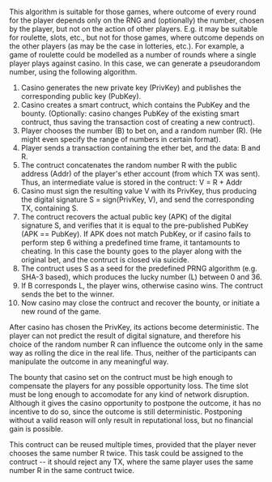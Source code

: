 This algorithm is suitable for those games, where outcome of every round for the player depends only on the RNG and (optionally) the number, chosen by the player, but not on the action of other players. E.g. it may be suitable for roulette, slots, etc., but not for those games, where outcome depends on the other players (as may be the case in lotteries, etc.). For example, a game of roulette could be modelled as a number of rounds where a single player plays against casino. In this case, we can generate a pseudorandom number, using the following  algorithm.

1. Casino generates the new private key (PrivKey) and publishes the corresponding public key (PubKey).
2. Casino creates a smart contruct, which contains the PubKey and the bounty. (Optionally: casino changes PubKey of the existing smart contruct, thus saving the transaction cost of creating a new contruct).
3. Player chooses the number (B) to bet on, and a random number (R). (He might even specify the range of numbers in certain format).
4. Player sends a transaction containing the ether bet, and the data: B and R.
5. The contruct concatenates the random number R with the public address (Addr) of the player's ether account (from which TX was sent). Thus, an intermediate value is stored in the contruct: V = R + Addr
6. Casino must sign the resulting value V with its PrivKey, thus producing the digital signature S = sign(PrivKey, V), and send the corresponding TX, containing S.
7. The contruct recovers the actual public key (APK) of the digital signature S, and verifies that it is equal to the pre-published PubKey (APK == PubKey). If APK does not match PubKey, or if casino fails to perform step 6 withing a predefined time frame, it tantamounts to cheating. In this case the bounty goes to the player along with the original bet, and the contruct is closed via suicide.
8. The contruct uses S as a seed for the predefined PRNG algorithm (e.g. SHA-3 based), which produces the lucky number (L) between 0 and 36.
9. If B corresponds L, the player wins, otherwise casino wins. The contruct sends the bet to the winner.
10. Now casino may close the contruct and recover the bounty, or initiate a new round of the game.

After casino has chosen the PrivKey, its actions become deterministic. The player can not predict the result of digital signature, and therefore his choice of the random number R can influence the outcome only in the same way as rolling the dice in the real life. Thus, neither of the participants can manipulate the outcome in any meaningful way.

The bounty that casino set on the contruct must be high enough to compensate the players for any possible opportunity loss. The time slot must be long enough to accomodate for any kind of network disruption. Although it gives the casino opportunity to postpone the outcome, it has no incentive to do so, since the outcome is still deterministic. Postponing without a valid reason will only result in reputational loss, but no financial gain is possible.

This contruct can be reused multiple times, provided that the player never chooses the same number R twice. This task could be assigned to the contruct -- it should reject any TX, where the same player uses the same number R in the same contruct twice.















